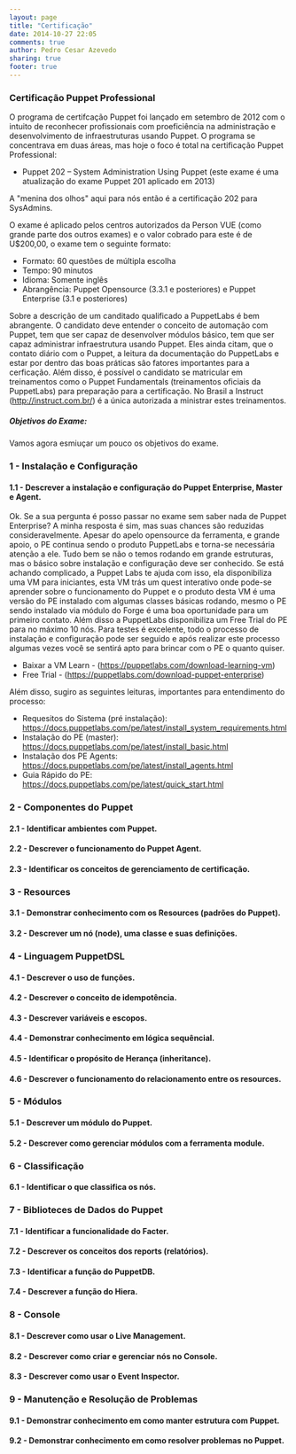 ```yaml
---
layout: page
title: "Certificação"
date: 2014-10-27 22:05
comments: true
author: Pedro Cesar Azevedo
sharing: true
footer: true
---
```


### Certificação Puppet Professional

O programa de certifcação Puppet foi lançado em setembro de 2012 com o intuito de reconhecer profissionais com proeficiência na administração e desenvolvimento de infraestruturas usando Puppet.
O programa se concentrava em duas áreas, mas hoje o foco é total na certificação Puppet Professional: 

- Puppet 202 – System Administration Using Puppet (este exame é uma atualização do exame Puppet 201 aplicado em 2013) 

A "menina dos olhos" aqui para nós então é a certificação 202 para SysAdmins.

O exame é aplicado pelos centros autorizados da Person VUE (como grande parte dos outros exames) e o valor cobrado para este é de U$200,00, o exame tem o seguinte formato:

- Formato:     60 questões de múltipla escolha
- Tempo:       90 minutos
- Idioma:      Somente inglês
- Abrangência: Puppet Opensource (3.3.1 e posteriores) e Puppet Enterprise (3.1 e posteriores) 


Sobre a descrição de um canditado qualificado a PuppetLabs é bem abrangente. O candidato deve entender o conceito de automação com Puppet, tem que ser capaz de desenvolver módulos básico, tem que ser capaz administrar infraestrutura usando Puppet. Eles ainda citam, que o contato diário com o Puppet, a leitura da documentação do PuppetLabs e estar por dentro das boas práticas são fatores importantes para a cerficação.
Além disso, é possível o candidato se matricular em treinamentos como o Puppet Fundamentals (treinamentos oficiais da PuppetLabs) para preparação para a certificação. No Brasil a Instruct (http://instruct.com.br/) é a única autorizada a ministrar estes treinamentos.


##### Objetivos do Exame:

Vamos agora esmiuçar um pouco os objetivos do exame.

### 1 - Instalação e Configuração

#### 1.1 - Descrever a instalação e configuração do Puppet Enterprise, Master e Agent.
Ok. Se a sua pergunta é posso passar no exame sem saber nada de Puppet Enterprise? A minha resposta é sim, mas suas chances são reduzidas consideravelmente. Apesar do apelo opensource da ferramenta, e grande apoio, o PE continua sendo o produto PuppetLabs e torna-se necessária atenção a ele. Tudo bem se não o temos rodando em grande estruturas, mas o básico sobre instalação e configuração deve ser conhecido. 
Se está achando complicado, a Puppet Labs te ajuda com isso, ela disponibiliza uma VM para iniciantes, esta VM trás um quest interativo onde pode-se aprender sobre o funcionamento do Puppet e o produto desta VM é uma versão do PE instalado com algumas classes básicas rodando, mesmo o PE sendo instalado via módulo do Forge é uma boa oportunidade para um primeiro contato. Além disso a PuppetLabs disponibiliza um Free Trial do PE para no máximo 10 nós. Para testes é excelente, todo o processo de instalação e configuração pode ser seguido e após realizar este processo algumas vezes você se sentirá apto para brincar com o PE o quanto quiser.

- Baixar a VM Learn - (https://puppetlabs.com/download-learning-vm)
- Free Trial        - (https://puppetlabs.com/download-puppet-enterprise)

Além disso, sugiro as seguintes leituras, importantes para entendimento do processo:
   
- Requesitos do Sistema (pré instalação): https://docs.puppetlabs.com/pe/latest/install_system_requirements.html
- Instalação do PE (master): https://docs.puppetlabs.com/pe/latest/install_basic.html
- Instalação dos PE Agents: https://docs.puppetlabs.com/pe/latest/install_agents.html
- Guia Rápido do PE: https://docs.puppetlabs.com/pe/latest/quick_start.html




### 2 - Componentes do Puppet 
#### 2.1 - Identificar ambientes com Puppet.
#### 2.2 - Descrever o funcionamento do Puppet Agent.
#### 2.3 - Identificar os conceitos de gerenciamento de certificação.


### 3 - Resources
#### 3.1 - Demonstrar conhecimento com os Resources (padrões do Puppet).
#### 3.2 - Descrever um nó (node), uma classe e suas definições.

### 4 - Linguagem PuppetDSL
#### 4.1 - Descrever o uso de funções.
#### 4.2 - Descrever o conceito de idempotência.
#### 4.3 - Descrever variáveis e escopos.
#### 4.4 - Demonstrar conhecimento em lógica sequêncial.
#### 4.5 - Identificar o propósito de Herança (inheritance).
#### 4.6 - Descrever o funcionamento do relacionamento entre os resources.

### 5 - Módulos
#### 5.1 - Descrever um módulo do Puppet. 
#### 5.2 - Descrever como gerenciar módulos com a ferramenta module. 

### 6 - Classificação
#### 6.1 - Identificar o que classifica os nós.

### 7 - Biblioteces de Dados do Puppet
#### 7.1 - Identificar a funcionalidade do Facter.
#### 7.2 - Descrever os conceitos dos reports (relatórios).
#### 7.3 - Identificar a função do PuppetDB.
#### 7.4 - Descrever a função do Hiera.


### 8 - Console
#### 8.1 - Descrever como usar o Live Management.
#### 8.2 - Descrever como criar e gerenciar nós no Console.
#### 8.3 - Descrever como usar o Event Inspector.

### 9 - Manutenção e Resolução de Problemas
#### 9.1 - Demonstrar conhecimento em como manter estrutura com Puppet.
#### 9.2 - Demonstrar conhecimento em como resolver problemas no Puppet.
